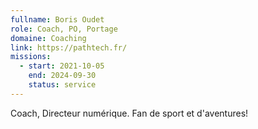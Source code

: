 ```yaml
---
fullname: Boris Oudet
role: Coach, PO, Portage
domaine: Coaching
link: https://pathtech.fr/
missions:
  - start: 2021-10-05
    end: 2024-09-30
    status: service
---
```

Coach, Directeur numérique. Fan de sport et d'aventures!